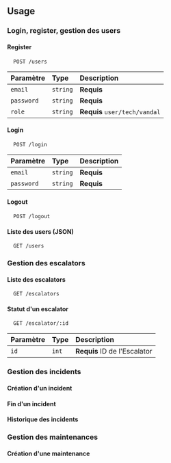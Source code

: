 
## Usage
### Login, register, gestion des users
#### Register

```http
  POST /users
```

| Paramètre | Type     | Description                |
| :-------- | :------- | :------------------------- |
| `email`   | `string` | **Requis**               |
| `password`| `string` | **Requis**               |
| `role`| `string` | **Requis**  `user/tech/vandal` |

#### Login

```http
  POST /login
```

| Paramètre | Type     | Description                |
| :-------- | :------- | :------------------------- |
| `email`   | `string` | **Requis**               |
| `password`| `string` | **Requis**               |

#### Logout

```http
  POST /logout
```

#### Liste des users (JSON)

```http
  GET /users
```

### Gestion des escalators
#### Liste des escalators

```http
  GET /escalators
```

#### Statut d'un escalator

```http
  GET /escalator/:id
```

| Paramètre | Type     | Description                |
| :-------- | :------- | :------------------------- |
| `id`   | `int` | **Requis** ID de l'Escalator              |


### Gestion des incidents
#### Création d'un incident

#### Fin d'un incident

#### Historique des incidents


### Gestion des maintenances
#### Création d'une maintenance



